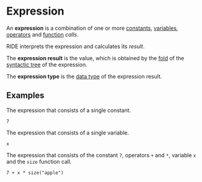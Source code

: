 # Expression

An **expression** is a combination of one or more [constants](/ride/constants.md), [variables](/ride/variables.md), [operators](/ride/operators.md) and [function](/ride/functions.md) _calls_.

RIDE interprets the expression and calculates its _result_.

<a id="expression-result"></a>
The **expression result** is the value, which is obtained by the [fold](https://en.wikipedia.org/wiki/Fold_%28higher-order_function%29) of the [syntactic tree](https://en.wikipedia.org/wiki/Abstract_syntax_tree) of the expression.

<a id="expression-type"></a>
The **expression type** is the [data type](/ride/data-types.md) of the expression result.

## Examples

The expression that consists of a single constant.

``` ride
7
```

The expression that consists of a single variable.

``` ride
x
```

The expression that consists of the constant `7`, operators `+` and `*`, variable `x` and the `size` function call.

``` ride
7 + x * size("apple")
```
